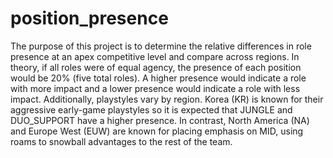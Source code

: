 # position_presence
The purpose of this project is to determine the relative differences in role presence at an apex competitive level and compare across regions. 
In theory, if all roles were of equal agency, the presence of each position would be 20% (five total roles). A higher presence would indicate a role with more impact and a lower presence would indicate a role with less impact.
Additionally, playstyles vary by region. Korea (KR) is known for their aggressive early-game playstyles so it is expected that JUNGLE and DUO_SUPPORT have a higher presence. In contrast, North America (NA) and Europe West (EUW) are known for placing emphasis on MID, using roams to snowball advantages to the rest of the team.
 
